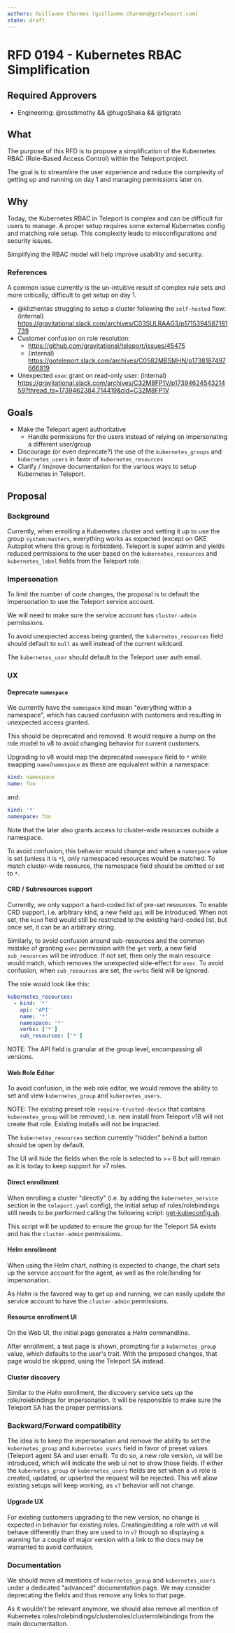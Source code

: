 ```yaml
---
authors: Guillaume Charmes (guillaume.charmes@goteleport.com)
state: draft
---
```


# RFD 0194 - Kubernetes RBAC Simplification

## Required Approvers

- Engineering: @rosstimothy && @hugoShaka && @tigrato

## What

The purpose of this RFD is to propose a simplification of the Kubernetes
RBAC (Role-Based Access Control) within the Teleport project.

The goal is to streamline the user experience and reduce the complexity of
getting up and running on day 1 and managing permissions later on.

## Why

Today, the Kubernetes RBAC in Teleport is complex and can be difficult for
users to manage.
A proper setup requires some external Kubernetes config and matching role
setup.
This complexity leads to misconfigurations and security issues.

Simplifying the RBAC model will help improve usability and security.

### References

A common issue currently is the un-intuitive result of complex rule sets and
more critically, difficult to get setup on day 1.

- @klizhentas struggling to setup a cluster following the `self-hosted` flow:
  (internal) <https://gravitational.slack.com/archives/C03SULRAAG3/p1715394587181739>
- Customer confusion on role resolution:
  - <https://github.com/gravitational/teleport/issues/45475>
  - (internal) <https://goteleport.slack.com/archives/C0582MBSMHN/p1738187497666819>
- Unexpected `exec` grant on read-only user:
  (internal) <https://gravitational.slack.com/archives/C32M8FP1V/p1739462454321459?thread_ts=1739462384.714419&cid=C32M8FP1V>

## Goals

- Make the Teleport agent authoritative
  - Handle permissions for the users instead of relying on impersonating a
    different user/group
- Discourage (or even deprecate?) the use of the `kubernetes_groups` and
  `kubernetes_users` in favor of `kubernetes_resources`
- Clarify / Improve documentation for the various ways to setup Kubernetes in
  Teleport.

## Proposal

### Background

Currently, when enrolling a Kubernetes cluster and setting it up to use the
group `system:masters`, everything works as expected (except on GKE Autopilot
where this group is forbidden).
Teleport is super admin and yields reduced permissions to the user based on
the `kubernetes_resources` and `kubernetes_label` fields from the Teleport
role.

### Impersonation

To limit the number of code changes, the proposal is to default the
impersonation to use the Teleport service account.

We will need to make sure the service account has `cluster-admin` permissions.

To avoid unexpected access being granted, the `kubernetes_resources` field
should default to `null` as well instead of the current wildcard.

The `kubernetes_user` should default to the Teleport user auth email.

### UX

#### Deprecate `namespace`

We currently have the `namespace` kind mean "everything within a namespace",
which has caused confusion with customers and resulting in unexpected access
granted.

This should be deprecated and removed. It would require a bump on the role
model to v8 to avoid changing behavior for current customers.

Upgrading to v8 would map the deprecated `namespace` field to `*` while
swapping `name`/`namespace` as these are equivalent within a namespace:

```yaml
kind: namespace
name: foo
```

and:

```yaml
kind: '*'
namespace: foo
```

Note that the later also grants access to cluster-wide resources outside a
namespace.

To avoid confusion, this behavior would change and when a `namespace` value is
set (unless it is `*`), only namespaced resources would be matched.
To match cluster-wide resource, the namespace field should be omitted or set to
`*`.

#### CRD / Subresources support

Currently, we only support a hard-coded list of pre-set resources. To enable
CRD support, i.e. arbitrary kind, a new field `api` will be introduced.
When not set, the `kind` field would still be restricted to the existing
hard-coded list, but once set, it can be an arbitrary string.

Similarly, to avoid confusion around sub-resources and the common mistake
of granting `exec` permission with the `get` verb, a new field `sub_resources`
will be introduce. If not set, then only the main resource would match, which
removes the unexpected side-effect for `exec`.
To avoid confusion, when `sub_resources` are set, the `verbs` field will be
ignored.

The role would look like this:

```yaml
kubernetes_resources:
  - kind: '*'
    api: 'API'
    name: '*'
    namespace: '*'
    verbs: ['*']
    sub_resources: ['*']
```

NOTE: The API field is granular at the group level, encompassing all versions.

#### Web Role Editor

To avoid confusion, in the web role editor, we would remove the ability to set
and view `kubernetes_group` and `kubernetes_users`.

NOTE: The existing preset role `require-trusted-device` that contains
`kubernetes_group` will be removed, i.e. new install from Teleport v18 will not
create that role. Existing installs will not be impacted.

The `kubernetes_resources` section currently "hidden" behind a button should be
open by default.

The UI will hide the fields when the role is selected to >= 8 but will remain
as it is today to keep support for v7 roles.

#### Direct enrollment

When enrolling a cluster "directly" (i.e. by adding the `kubernetes_service`
section in the `teleport.yaml` config), the initial setup of roles/rolebindings
still needs to be performed calling the following script:
[get-kubeconfig.sh](../examples/k8s-auth/get-kubeconfig.sh).

This script will be updated to ensure the group for the Teleport SA exists and
has the `cluster-admin` permissions.

#### Helm enrollment

When using the Helm chart, nothing is expected to change, the chart sets up the
service account for the agent, as well as the role/binding for impersonation.

As _Helm_ is the favored way to get up and running, we can easily update the
service account to have the `cluster-admin` permissions.

#### Resource enrollment UI

On the Web UI, the initial page generates a _Helm_ commandline.

After enrollment, a test page is shown, prompting for a `kubernetes_group`
value, which defaults to the user's trait.
With the proposed changes, that page would be skipped, using the Teleport SA
instead.

#### Cluster discovery

Similar to the _Helm_ enrollment, the discovery service sets up the
role/rolebindings for impersonation. It will be responsible to make
sure the Teleport SA has the proper permissions.

### Backward/Forward compatibility

The idea is to keep the impersonation and remove the ability to set the
`kubernetes_group` and `kubernetes_users` field in favor of preset values
(Teleport agent SA and user email).
To do so, a new role version, `v8` will be introduced, which will indicate
the web ui not to show those fields.
If either the `kubernetes_group` or
`kubernetes_users` fields are set when a `v8` role is created, updated, or
upserted the request will be rejected.
This will allow existing setups will keep working, as `v7` behavior will not
change.

#### Upgrade UX

For existing customers upgrading to the new version, no change is expected in
behavior for existing roles. Creating/editing a role with `v8` will behave
differently than they are used to in `v7` though so displaying a warning for a
couple of major version with a link to the docs may be warranted to avoid
confusion.

### Documentation

We should move all mentions of `kubernetes_group` and `kubernetes_users` under
a dedicated "advanced" documentation page.
We may consider deprecating the fields and thus remove any links to that page.

As it wouldn't be relevant anymore, we should also remove all mention of
Kubernetes roles/rolebindings/clusterroles/clusterrolebindings from the main
documentation.
